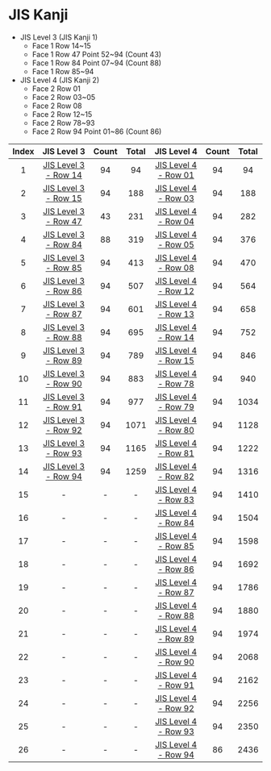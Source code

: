 
# JIS Kanji

- JIS Level 3 (JIS Kanji 1)
	- Face 1 Row 14~15
	- Face 1 Row 47 Point 52~94 (Count 43)
	- Face 1 Row 84 Point 07~94 (Count 88)
	- Face 1 Row 85~94
- JIS Level 4 (JIS Kanji 2)
	- Face 2 Row 01
	- Face 2 Row 03~05
	- Face 2 Row 08
	- Face 2 Row 12~15
	- Face 2 Row 78~93
	- Face 2 Row 94 Point 01~86 (Count 86)

| Index |                    JIS Level 3                     | Count | Total |                    JIS Level 4                     | Count | Total |
| :---: | :------------------------------------------------: | :---: | :---: | :------------------------------------------------: | :---: | :---: |
|   1   | [JIS Level 3 - Row 14](<./jis-3/row-14/README.md>) |  94   |  94   | [JIS Level 4 - Row 01](<./jis-4/row-01/README.md>) |  94   |  94   |
|   2   | [JIS Level 3 - Row 15](<./jis-3/row-15/README.md>) |  94   |  188  | [JIS Level 4 - Row 03](<./jis-4/row-03/README.md>) |  94   |  188  |
|   3   | [JIS Level 3 - Row 47](<./jis-3/row-47/README.md>) |  43   |  231  | [JIS Level 4 - Row 04](<./jis-4/row-04/README.md>) |  94   |  282  |
|   4   | [JIS Level 3 - Row 84](<./jis-3/row-84/README.md>) |  88   |  319  | [JIS Level 4 - Row 05](<./jis-4/row-05/README.md>) |  94   |  376  |
|   5   | [JIS Level 3 - Row 85](<./jis-3/row-85/README.md>) |  94   |  413  | [JIS Level 4 - Row 08](<./jis-4/row-08/README.md>) |  94   |  470  |
|   6   | [JIS Level 3 - Row 86](<./jis-3/row-86/README.md>) |  94   |  507  | [JIS Level 4 - Row 12](<./jis-4/row-12/README.md>) |  94   |  564  |
|   7   | [JIS Level 3 - Row 87](<./jis-3/row-87/README.md>) |  94   |  601  | [JIS Level 4 - Row 13](<./jis-4/row-13/README.md>) |  94   |  658  |
|   8   | [JIS Level 3 - Row 88](<./jis-3/row-88/README.md>) |  94   |  695  | [JIS Level 4 - Row 14](<./jis-4/row-14/README.md>) |  94   |  752  |
|   9   | [JIS Level 3 - Row 89](<./jis-3/row-89/README.md>) |  94   |  789  | [JIS Level 4 - Row 15](<./jis-4/row-15/README.md>) |  94   |  846  |
|  10   | [JIS Level 3 - Row 90](<./jis-3/row-90/README.md>) |  94   |  883  | [JIS Level 4 - Row 78](<./jis-4/row-78/README.md>) |  94   |  940  |
|  11   | [JIS Level 3 - Row 91](<./jis-3/row-91/README.md>) |  94   |  977  | [JIS Level 4 - Row 79](<./jis-4/row-79/README.md>) |  94   | 1034  |
|  12   | [JIS Level 3 - Row 92](<./jis-3/row-92/README.md>) |  94   | 1071  | [JIS Level 4 - Row 80](<./jis-4/row-80/README.md>) |  94   | 1128  |
|  13   | [JIS Level 3 - Row 93](<./jis-3/row-93/README.md>) |  94   | 1165  | [JIS Level 4 - Row 81](<./jis-4/row-81/README.md>) |  94   | 1222  |
|  14   | [JIS Level 3 - Row 94](<./jis-3/row-94/README.md>) |  94   | 1259  | [JIS Level 4 - Row 82](<./jis-4/row-82/README.md>) |  94   | 1316  |
|  15   |                         -                          |   -   |   -   | [JIS Level 4 - Row 83](<./jis-4/row-83/README.md>) |  94   | 1410  |
|  16   |                         -                          |   -   |   -   | [JIS Level 4 - Row 84](<./jis-4/row-84/README.md>) |  94   | 1504  |
|  17   |                         -                          |   -   |   -   | [JIS Level 4 - Row 85](<./jis-4/row-85/README.md>) |  94   | 1598  |
|  18   |                         -                          |   -   |   -   | [JIS Level 4 - Row 86](<./jis-4/row-86/README.md>) |  94   | 1692  |
|  19   |                         -                          |   -   |   -   | [JIS Level 4 - Row 87](<./jis-4/row-87/README.md>) |  94   | 1786  |
|  20   |                         -                          |   -   |   -   | [JIS Level 4 - Row 88](<./jis-4/row-88/README.md>) |  94   | 1880  |
|  21   |                         -                          |   -   |   -   | [JIS Level 4 - Row 89](<./jis-4/row-89/README.md>) |  94   | 1974  |
|  22   |                         -                          |   -   |   -   | [JIS Level 4 - Row 90](<./jis-4/row-90/README.md>) |  94   | 2068  |
|  23   |                         -                          |   -   |   -   | [JIS Level 4 - Row 91](<./jis-4/row-91/README.md>) |  94   | 2162  |
|  24   |                         -                          |   -   |   -   | [JIS Level 4 - Row 92](<./jis-4/row-92/README.md>) |  94   | 2256  |
|  25   |                         -                          |   -   |   -   | [JIS Level 4 - Row 93](<./jis-4/row-93/README.md>) |  94   | 2350  |
|  26   |                         -                          |   -   |   -   | [JIS Level 4 - Row 94](<./jis-4/row-94/README.md>) |  86   | 2436  |
